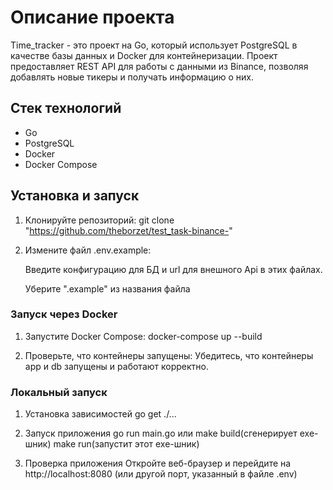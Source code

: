 # Описание проекта

Time_tracker - это проект на Go, который использует PostgreSQL в качестве базы данных и Docker для контейнеризации. Проект предоставляет REST API для работы с данными из Binance, позволяя добавлять новые тикеры и получать информацию о них.

## Стек технологий

- Go
- PostgreSQL
- Docker
- Docker Compose

## Установка и запуск
1. Клонируйте репозиторий:
   git clone "https://github.com/theborzet/test_task-binance-"

2. Измените файл .env.example:

    Введите конфигурацию для БД и url для внешного Api в этих файлах.

    Уберите ".example" из названия файла

### Запуск через Docker

1. Запустите Docker Compose:
   docker-compose up --build

2. Проверьте, что контейнеры запущены:
   Убедитесь, что контейнеры app и db запущены и работают корректно.

### Локальный запуск

1. Установка зависимостей
    go get ./...

2. Запуск приложения
    go run main.go или make build(сгенерирует exe-шник) make run(запустит этот exe-шник)

3. Проверка приложения
    Откройте веб-браузер и перейдите на http://localhost:8080 (или другой порт, указанный в файле .env)